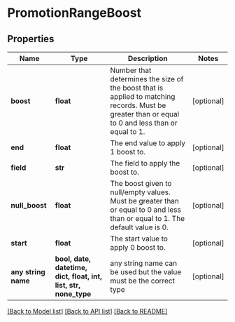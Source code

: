 # PromotionRangeBoost


## Properties
Name | Type | Description | Notes
------------ | ------------- | ------------- | -------------
**boost** | **float** | Number that determines the size of the boost that is applied to matching records. Must be greater than or equal to 0 and less than or equal to 1. | [optional] 
**end** | **float** | The end value to apply 1 boost to. | [optional] 
**field** | **str** | The field to apply the boost to. | [optional] 
**null_boost** | **float** | The boost given to null/empty values. Must be greater than or equal to 0 and less than or equal to 1. The default value is 0. | [optional] 
**start** | **float** | The start value to apply 0 boost to. | [optional] 
**any string name** | **bool, date, datetime, dict, float, int, list, str, none_type** | any string name can be used but the value must be the correct type | [optional]

[[Back to Model list]](../README.md#documentation-for-models) [[Back to API list]](../README.md#documentation-for-api-endpoints) [[Back to README]](../README.md)


